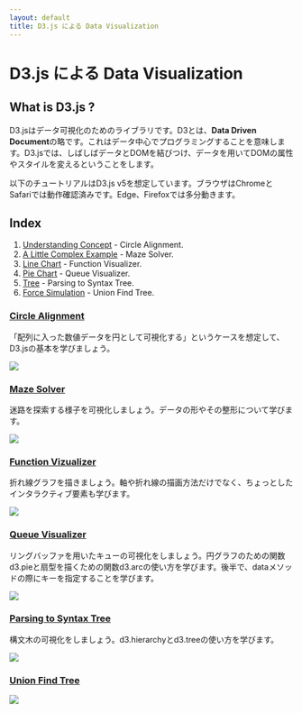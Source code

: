 ```yaml
---
layout: default
title: D3.js による Data Visualization
---
```


<style>
img {
  margin: 0 auto;
  max-width: 800px;
  max-height: 800px;
}
</style>

# D3.js による Data Visualization

## What is D3.js ?


D3.jsはデータ可視化のためのライブラリです。D3とは、**Data Driven Document**の略です。これはデータ中心でプログラミングすることを意味します。D3.jsでは、しばしばデータとDOMを結びつけ、データを用いてDOMの属性やスタイルを変えるということをします。

以下のチュートリアルはD3.js v5を想定しています。ブラウザはChromeとSafariでは動作確認済みです。Edge、Firefoxでは多分動きます。

## Index

1. [Understanding Concept](./Part01) - Circle Alignment.
2. [A Little Complex Example](./Part02) - Maze Solver.
3. [Line Chart](./Part03) - Function Visualizer.
4. [Pie Chart](./Part04) - Queue Visualizer.
5. [Tree](./Part05) - Parsing to Syntax Tree.
6. [Force Simulation](./Part06) - Union Find Tree.



### [Circle Alignment](./Part01)

「配列に入った数値データを円として可視化する」というケースを想定して、D3.jsの基本を学びましょう。

<img src="img/circle_alignment.png">


### [Maze Solver](./Part02)

迷路を探索する様子を可視化しましょう。データの形やその整形について学びます。

<img src="img/maze.png">


### [Function Vizualizer](./Part03)

折れ線グラフを描きましょう。軸や折れ線の描画方法だけでなく、ちょっとしたインタラクティブ要素も学びます。

<img src="img/sinc.svg">



### [Queue Visualizer](./Part04)

リングバッファを用いたキューの可視化をしましょう。円グラフのための関数d3.pieと扇型を描くための関数d3.arcの使い方を学びます。後半で、dataメソッドの際にキーを指定することを学びます。

<img src="img/queue.svg">

### [Parsing to Syntax Tree](./Part05)

構文木の可視化をしましょう。d3.hierarchyとd3.treeの使い方を学びます。

<img src="img/parser.svg">


### [Union Find Tree](./Part06)

<img src="img/unionfind.png">
